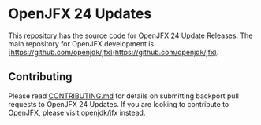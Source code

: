 # OpenJFX 24 Updates

This repository has the source code for OpenJFX 24 Update Releases. The main repository for OpenJFX development is [https://github.com/openjdk/jfx](https://github.com/openjdk/jfx).


## Contributing

Please read [CONTRIBUTING.md](CONTRIBUTING.md) for details on submitting backport pull requests to OpenJFX 24 Updates. If you are looking to contribute to OpenJFX, please visit [openjdk/jfx](https://github.com/openjdk/jfx) instead.
